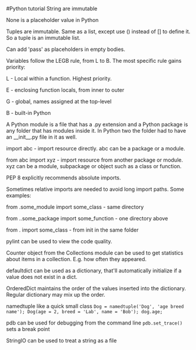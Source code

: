 #Python tutorial
String are immutable

None is a placeholder value in Python

Tuples are immutable. Same as a list, except use () instead of [] to define it. So a tuple is an immutable list.

Can add 'pass' as placeholders in empty bodies.

Variables follow the LEGB rule, from L to B. The most specific rule gains priority:

L - Local within a function. Highest priority.

E - enclosing function locals, from inner to outer

G - global, names assigned at the top-level

B - built-in Python

A Python module is a file that has a .py extension and a Python package is any folder that has modules inside it. 
In Python two the folder had to have an \_\_init__.py file in it as well.

import abc - import resource directly. abc can be a package or a module.

from abc import xyz - import resource from another package or module. xyz can be a module, subpackage or object such as a class or function.

PEP 8 explicitly recommends absolute imports.

Sometimes relative imports are needed to avoid long import paths. Some examples:

from .some_module import some_class - same directory

from ..some_package import some_function - one directory above

from . import some_class - from init in the same folder

pylint can be used to view the code quality.

Counter object from the Collections module can be used to get statistics about items in a collection. E.g. how often they appeared.

defaultdict can be used as a dictionary, that'll automatically initialize if a value does not exist in a dict.

OrderedDict maintains the order of the values inserted into the dictionary. Regular dictionary may mix up the order.

namedtuple like a quick small class `Dog = namedtuple('Dog', 'age breed name'); Dog(age = 2, breed = 'Lab', name = 'Bob'); dog.age;`

pdb can be used for debugging from the command line `pdb.set_trace()` sets a break point

StringIO can be used to treat a string as a file 
